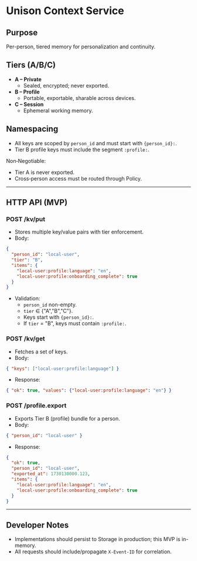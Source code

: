 # Unison Context Service

## Purpose

Per-person, tiered memory for personalization and continuity.

## Tiers (A/B/C)

- **A – Private**
  - Sealed, encrypted; never exported.
- **B – Profile**
  - Portable, exportable, sharable across devices.
- **C – Session**
  - Ephemeral working memory.

## Namespacing

- All keys are scoped by `person_id` and must start with `{person_id}:`.
- Tier B profile keys must include the segment `:profile:`.

Non‑Negotiable:

- Tier A is never exported.
- Cross‑person access must be routed through Policy.

---

## HTTP API (MVP)

### POST /kv/put

- Stores multiple key/value pairs with tier enforcement.
- Body:

```json
{
  "person_id": "local-user",
  "tier": "B",
  "items": {
    "local-user:profile:language": "en",
    "local-user:profile:onboarding_complete": true
  }
}
```

- Validation:
  - `person_id` non-empty.
  - `tier` ∈ {"A","B","C"}.
  - Keys start with `{person_id}:`.
  - If `tier` = "B", keys must contain `:profile:`.

### POST /kv/get

- Fetches a set of keys.
- Body:

```json
{ "keys": ["local-user:profile:language"] }
```

- Response:

```json
{ "ok": true, "values": {"local-user:profile:language": "en"} }
```

### POST /profile.export

- Exports Tier B (profile) bundle for a person.
- Body:

```json
{ "person_id": "local-user" }
```

- Response:

```json
{
  "ok": true,
  "person_id": "local-user",
  "exported_at": 1730130000.123,
  "items": {
    "local-user:profile:language": "en",
    "local-user:profile:onboarding_complete": true
  }
}
```

---

## Developer Notes

- Implementations should persist to Storage in production; this MVP is in-memory.
- All requests should include/propagate `X-Event-ID` for correlation.
